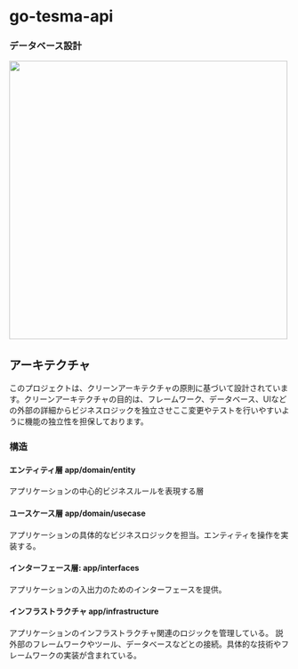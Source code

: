 # go-tesma-api

### データベース設計
<img src="https://github.com/nagaoka1166/go-tesma-api/assets/69971830/df7226f5-1ce1-4677-84e9-01d706932dcd" width="500">

## アーキテクチャ
このプロジェクトは、クリーンアーキテクチャの原則に基づいて設計されています。クリーンアーキテクチャの目的は、フレームワーク、データベース、UIなどの外部の詳細からビジネスロジックを独立させここ変更やテストを行いやすいように機能の独立性を担保しております。

### 構造

#### エンティティ層 app/domain/entity
アプリケーションの中心的ビジネスルールを表現する層

#### ユースケース層 app/domain/usecase
アプリケーションの具体的なビジネスロジックを担当。エンティティを操作を実装する。

#### インターフェース層: app/interfaces
アプリケーションの入出力のためのインターフェースを提供。

#### インフラストラクチャ app/infrastructure
アプリケーションのインフラストラクチャ関連のロジックを管理している。
説外部のフレームワークやツール、データベースなどとの接続。具体的な技術やフレームワークの実装が含まれている。
